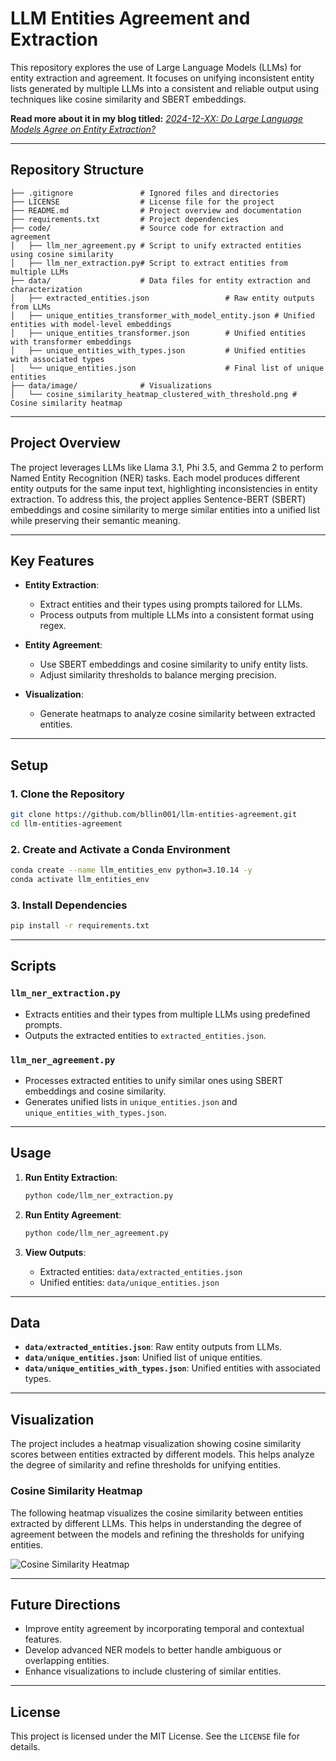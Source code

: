 
# **LLM Entities Agreement and Extraction**

This repository explores the use of Large Language Models (LLMs) for entity extraction and agreement. It focuses on unifying inconsistent entity lists generated by multiple LLMs into a consistent and reliable output using techniques like cosine similarity and SBERT embeddings.

**Read more about it in my blog titled:** [*2024-12-XX: Do Large Language Models Agree on Entity Extraction?*](https://your-website-link.com)

---

## **Repository Structure**

```plaintext
├── .gitignore               # Ignored files and directories
├── LICENSE                  # License file for the project
├── README.md                # Project overview and documentation
├── requirements.txt         # Project dependencies
├── code/                    # Source code for extraction and agreement
│   ├── llm_ner_agreement.py # Script to unify extracted entities using cosine similarity
│   ├── llm_ner_extraction.py# Script to extract entities from multiple LLMs
├── data/                    # Data files for entity extraction and characterization
│   ├── extracted_entities.json                 # Raw entity outputs from LLMs
│   ├── unique_entities_transformer_with_model_entity.json # Unified entities with model-level embeddings
│   ├── unique_entities_transformer.json        # Unified entities with transformer embeddings
│   ├── unique_entities_with_types.json         # Unified entities with associated types
│   └── unique_entities.json                    # Final list of unique entities
├── data/image/              # Visualizations
│   └── cosine_similarity_heatmap_clustered_with_threshold.png # Cosine similarity heatmap
```

---

## **Project Overview**

The project leverages LLMs like Llama 3.1, Phi 3.5, and Gemma 2 to perform Named Entity Recognition (NER) tasks. Each model produces different entity outputs for the same input text, highlighting inconsistencies in entity extraction. To address this, the project applies Sentence-BERT (SBERT) embeddings and cosine similarity to merge similar entities into a unified list while preserving their semantic meaning.

---

## **Key Features**

- **Entity Extraction**:
  - Extract entities and their types using prompts tailored for LLMs.
  - Process outputs from multiple LLMs into a consistent format using regex.

- **Entity Agreement**:
  - Use SBERT embeddings and cosine similarity to unify entity lists.
  - Adjust similarity thresholds to balance merging precision.

- **Visualization**:
  - Generate heatmaps to analyze cosine similarity between extracted entities.

---

## **Setup**

### **1. Clone the Repository**
```bash
git clone https://github.com/bllin001/llm-entities-agreement.git
cd llm-entities-agreement
```

### **2. Create and Activate a Conda Environment**
```bash
conda create --name llm_entities_env python=3.10.14 -y
conda activate llm_entities_env
```

### **3. Install Dependencies**
```bash
pip install -r requirements.txt
```

---

## **Scripts**

### **`llm_ner_extraction.py`**
- Extracts entities and their types from multiple LLMs using predefined prompts.
- Outputs the extracted entities to `extracted_entities.json`.

### **`llm_ner_agreement.py`**
- Processes extracted entities to unify similar ones using SBERT embeddings and cosine similarity.
- Generates unified lists in `unique_entities.json` and `unique_entities_with_types.json`.

---

## **Usage**

1. **Run Entity Extraction**:
   ```bash
   python code/llm_ner_extraction.py
   ```

2. **Run Entity Agreement**:
   ```bash
   python code/llm_ner_agreement.py
   ```

3. **View Outputs**:
   - Extracted entities: `data/extracted_entities.json`
   - Unified entities: `data/unique_entities.json`

---

## **Data**

- **`data/extracted_entities.json`**: Raw entity outputs from LLMs.
- **`data/unique_entities.json`**: Unified list of unique entities.
- **`data/unique_entities_with_types.json`**: Unified entities with associated types.

---

## **Visualization**

The project includes a heatmap visualization showing cosine similarity scores between entities extracted by different models. This helps analyze the degree of similarity and refine thresholds for unifying entities.


### **Cosine Similarity Heatmap**

The following heatmap visualizes the cosine similarity between entities extracted by different LLMs. This helps in understanding the degree of agreement between the models and refining the thresholds for unifying entities.

![Cosine Similarity Heatmap](data/image/cosine_similarity_heatmap_clustered_with_threshold.png)


---

## **Future Directions**

- Improve entity agreement by incorporating temporal and contextual features.
- Develop advanced NER models to better handle ambiguous or overlapping entities.
- Enhance visualizations to include clustering of similar entities.

---

## **License**

This project is licensed under the MIT License. See the `LICENSE` file for details.
